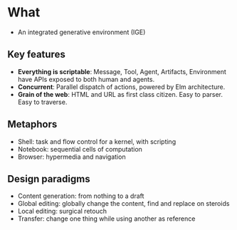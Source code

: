 # What

- An integrated generative environment (IGE)

## Key features

- **Everything is scriptable**: Message, Tool, Agent, Artifacts, Environment have APIs exposed to both human and agents.
- **Concurrent**: Parallel dispatch of actions, powered by Elm architecture.
- **Grain of the web**: HTML and URL as first class citizen. Easy to parser. Easy to traverse.

## Metaphors

- Shell: task and flow control for a kernel, with scripting
- Notebook: sequential cells of computation
- Browser: hypermedia and navigation

## Design paradigms

- Content generation: from nothing to a draft
- Global editing: globally change the content, find and replace on steroids
- Local editing: surgical retouch
- Transfer: change one thing while using another as reference
